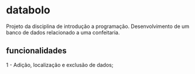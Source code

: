 # databolo
Projeto da disciplina de introdução a programação. Desenvolvimento de um banco de dados relacionado a uma confeitaria.

## funcionalidades
1 - Adição, localização e exclusão de dados;
